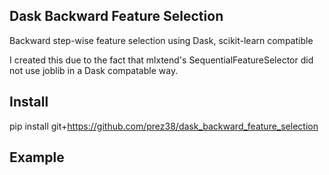 ## Dask Backward Feature Selection
Backward step-wise feature selection using Dask, scikit-learn compatible

I created this due to the fact that mlxtend's SequentialFeatureSelector did not use joblib in a Dask compatable way.


Install
-------

   pip install git+https://github.com/prez38/dask_backward_feature_selection


Example
-------
